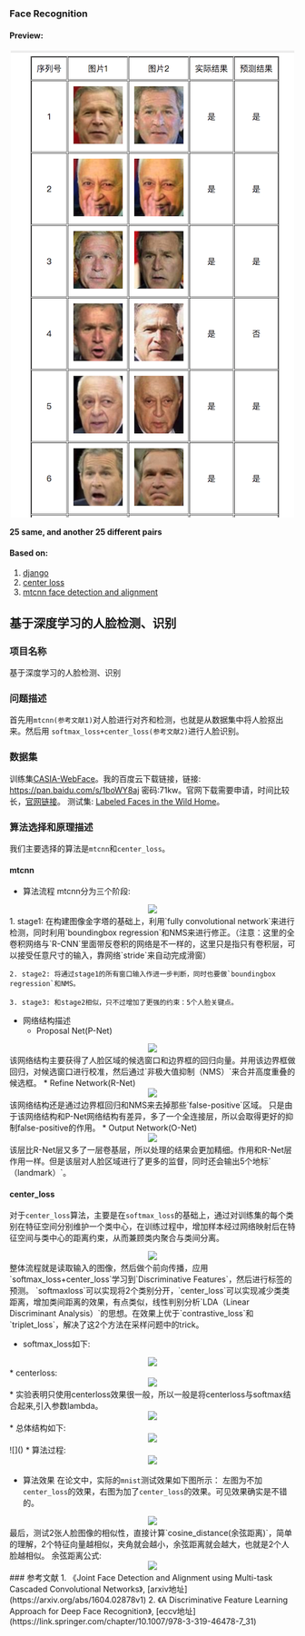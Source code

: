 ### Face Recognition
#### Preview:    
<div align="center">
    <img src="pic/1.png"> 
</div>
    
**25 same, and another 25 different pairs**     

#### Based on:   
1. [django](https://github.com/django/django)
2. [center loss](https://github.com/ydwen/caffe-face)
3. [mtcnn face detection and alignment](https://github.com/kpzhang93/MTCNN_face_detection_alignment)

## 基于深度学习的人脸检测、识别
###	项目名称
基于深度学习的人脸检测、识别
### 问题描述
首先用`mtcnn(参考文献1)`对人脸进行对齐和检测，也就是从数据集中将人脸抠出来。然后用 `softmax_loss+center_loss(参考文献2)`进行人脸识别。

### 数据集
训练集[CASIA-WebFace](http://www.cbsr.ia.ac.cn/english/CASIA-WebFace-Database.html)。我的百度云下载链接，链接: https://pan.baidu.com/s/1boWY8aj  密码:71kw。官网下载需要申请，时间比较长，[官网链接](http://www.cbsr.ia.ac.cn/english/CASIA-WebFace-Database.html)。
测试集: [Labeled Faces in the Wild Home]( http://vis-www.cs.umass.edu/lfw/)。


###	算法选择和原理描述
我们主要选择的算法是`mtcnn`和`center_loss`。
#### mtcnn
* 算法流程
mtcnn分为三个阶段: 
<div align="center">
    <img src="http://omoitwcai.bkt.clouddn.com/2017-12-02-20160926111307081.jpg">
</div>
    1. stage1: 在构建图像金字塔的基础上，利用`fully convolutional network`来进行检测，同时利用`boundingbox regression`和NMS来进行修正。（注意：这里的全卷积网络与`R-CNN`里面带反卷积的网络是不一样的，这里只是指只有卷积层，可以接受任意尺寸的输入，靠网络`stride`来自动完成滑窗）

    2. stage2: 将通过stage1的所有窗口输入作进一步判断，同时也要做`boundingbox regression`和NMS。

    3. stage3: 和stage2相似，只不过增加了更强的约束：5个人脸关键点。

* 网络结构描述
    * Proposal Net(P-Net)
<div align="center">
    <img src="http://omoitwcai.bkt.clouddn.com/2017-12-02-20160926113319266.jpg">
</div>
该网络结构主要获得了人脸区域的候选窗口和边界框的回归向量。并用该边界框做回归，对候选窗口进行校准，然后通过`非极大值抑制（NMS）`来合并高度重叠的候选框。
    * Refine Network(R-Net)
<div align="center">
    <img src="http://omoitwcai.bkt.clouddn.com/2017-12-02-20160926113327249.jpg">
</div>
该网络结构还是通过边界框回归和NMS来去掉那些`false-positive`区域。
只是由于该网络结构和P-Net网络结构有差异，多了一个全连接层，所以会取得更好的抑制false-positive的作用。
    * Output Network(O-Net)
<div align="center">
    <img src="http://omoitwcai.bkt.clouddn.com/2017-12-02-20160926113334297.jpg">
</div>
该层比R-Net层又多了一层卷基层，所以处理的结果会更加精细。作用和R-Net层作用一样。但是该层对人脸区域进行了更多的监督，同时还会输出5个地标`（landmark）`。

#### center_loss
对于`center_loss`算法，主要是在`softmax_loss`的基础上，通过对训练集的每个类别在特征空间分别维护一个类中心，在训练过程中，增加样本经过网络映射后在特征空间与类中心的距离约束，从而兼顾类内聚合与类间分离。
<div align="center">
    <img src="http://omoitwcai.bkt.clouddn.com/2017-12-02-20161123184329434.jpg">
</div>
整体流程就是读取输入的图像，然后做个前向传播，应用`softmax_loss+center_loss`学习到`Discriminative Features`，然后进行标签的预测。
`softmaxloss`可以实现将2个类别分开，`center_loss`可以实现减少类类距离，增加类间距离的效果，有点类似，线性判别分析`LDA（Linear Discriminant Analysis）`的思想。在效果上优于`contrastive_loss`和`triplet_loss`，解决了这2个方法在采样问题中的trick。

* softmax_loss如下:
<div align="center">
    <img src="http://omoitwcai.bkt.clouddn.com/2017-12-02-7020452-9b93ee81d1626ad6.png">
</div>
* centerloss:
<div align="center">
    <img src="http://omoitwcai.bkt.clouddn.com/2017-12-02-7020452-c0646ba0cd11370d.png">
</div>
* 实验表明只使用centerloss效果很一般，所以一般是将centerloss与softmax结合起来,引入参数lambda。
<div align="center">
    <img src="http://omoitwcai.bkt.clouddn.com/2017-12-02-7020452-a5d7d5f868a9b9b4.png">
</div>
* 总体结构如下:
<div align="center">
    <img src="http://omoitwcai.bkt.clouddn.com/2017-12-02-7020452-c205b2b2c129b6b7.png">
</div>
![]()
* 算法过程:
<div align="center">
    <img src="http://omoitwcai.bkt.clouddn.com/2017-12-02-7020452-148695f75dbebb04.png">
</div>

* 算法效果
在论文中，实际的`mnist`测试效果如下图所示：
左图为不加`center_loss`的效果，右图为加了`center_loss`的效果。可见效果确实是不错的。
<div align="center">
    <img src="http://omoitwcai.bkt.clouddn.com/2017-12-02-20161123184513375.jpg">
</div>
最后，测试2张人脸图像的相似性，直接计算`cosine_distance(余弦距离)`，简单的理解，2个特征向量越相似，夹角就会越小，余弦距离就会越大，也就是2个人脸越相似。
余弦距离公式:
<div align="center">
    <img src="http://omoitwcai.bkt.clouddn.com/2017-12-02-20170110100232912.jpg">
</div>
### 参考文献    
1. 《Joint Face Detection and Alignment using Multi-task Cascaded Convolutional Networks》, [arxiv地址](https://arxiv.org/abs/1604.02878v1)  
2. 《A Discriminative Feature Learning Approach for Deep Face Recognition》, [eccv地址](https://link.springer.com/chapter/10.1007/978-3-319-46478-7_31)
